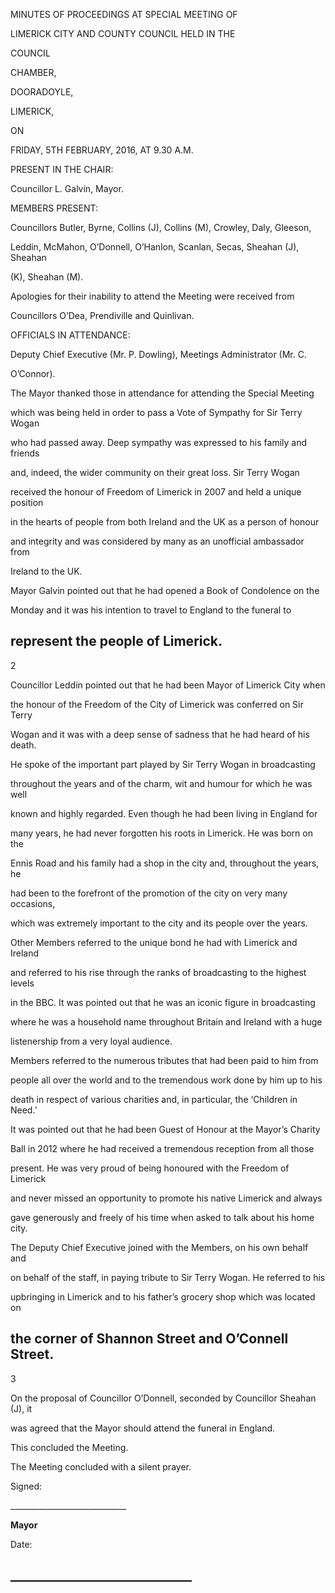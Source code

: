 MINUTES OF PROCEEDINGS AT SPECIAL MEETING OF

LIMERICK CITY AND COUNTY COUNCIL HELD IN THE

COUNCIL

CHAMBER,

DOORADOYLE,

LIMERICK,

ON

FRIDAY, 5TH FEBRUARY, 2016, AT 9.30 A.M.

PRESENT IN THE CHAIR:

Councillor L. Galvin, Mayor.

MEMBERS PRESENT:

Councillors Butler, Byrne, Collins (J), Collins (M), Crowley, Daly, Gleeson,

Leddin, McMahon, O’Donnell, O’Hanlon, Scanlan, Secas, Sheahan (J), Sheahan

(K), Sheahan (M).

Apologies for their inability to attend the Meeting were received from

Councillors O’Dea, Prendiville and Quinlivan.

OFFICIALS IN ATTENDANCE:

Deputy Chief Executive (Mr. P. Dowling), Meetings Administrator (Mr. C.

O’Connor).

The Mayor thanked those in attendance for attending the Special Meeting

which was being held in order to pass a Vote of Sympathy for Sir Terry Wogan

who had passed away. Deep sympathy was expressed to his family and friends

and, indeed, the wider community on their great loss. Sir Terry Wogan

received the honour of Freedom of Limerick in 2007 and held a unique position

in the hearts of people from both Ireland and the UK as a person of honour

and integrity and was considered by many as an unofficial ambassador from

Ireland to the UK.

Mayor Galvin pointed out that he had opened a Book of Condolence on the

Monday and it was his intention to travel to England to the funeral to

represent the people of Limerick.
---
2

Councillor Leddin pointed out that he had been Mayor of Limerick City when

the honour of the Freedom of the City of Limerick was conferred on Sir Terry

Wogan and it was with a deep sense of sadness that he had heard of his death.

He spoke of the important part played by Sir Terry Wogan in broadcasting

throughout the years and of the charm, wit and humour for which he was well

known and highly regarded. Even though he had been living in England for

many years, he had never forgotten his roots in Limerick. He was born on the

Ennis Road and his family had a shop in the city and, throughout the years, he

had been to the forefront of the promotion of the city on very many occasions,

which was extremely important to the city and its people over the years.

Other Members referred to the unique bond he had with Limerick and Ireland

and referred to his rise through the ranks of broadcasting to the highest levels

in the BBC. It was pointed out that he was an iconic figure in broadcasting

where he was a household name throughout Britain and Ireland with a huge

listenership from a very loyal audience.

Members referred to the numerous tributes that had been paid to him from

people all over the world and to the tremendous work done by him up to his

death in respect of various charities and, in particular, the ‘Children in Need.’

It was pointed out that he had been Guest of Honour at the Mayor’s Charity

Ball in 2012 where he had received a tremendous reception from all those

present. He was very proud of being honoured with the Freedom of Limerick

and never missed an opportunity to promote his native Limerick and always

gave generously and freely of his time when asked to talk about his home city.

The Deputy Chief Executive joined with the Members, on his own behalf and

on behalf of the staff, in paying tribute to Sir Terry Wogan. He referred to his

upbringing in Limerick and to his father’s grocery shop which was located on

the corner of Shannon Street and O’Connell Street.
---
3

On the proposal of Councillor O’Donnell, seconded by Councillor Sheahan (J), it

was agreed that the Mayor should attend the funeral in England.

This concluded the Meeting.

The Meeting concluded with a silent prayer.

Signed:

\_\_\_\_\_\_\_\_\_\_\_\_\_\_\_\_\_\_\_\_\_\_\_\_\_\_\_\_\_

**Mayor**

Date:

\_\_\_\_\_\_\_\_\_\_\_\_\_\_\_\_\_\_\_\_\_\_\_\_\_\_\_\_\_
---
